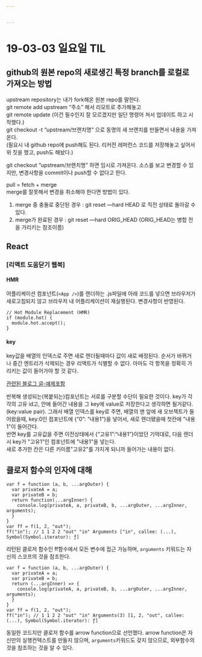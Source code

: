 ```yaml
---


---
```


<h1 id="일요일-til">19-03-03 일요일 TIL</h1>
<h2 id="github의-원본-repo의-새로생긴-특정-branch를-로컬로-가져오는-방법">github의 원본 repo의 새로생긴 특정 branch를 로컬로 가져오는 방법</h2>
<p>upstream repository는 내가 fork해온 원본 repo를 말한다.<br>
git remote add upstream “주소” 해서 리모트로 추가해놓고<br>
git remote update (이건 필수인지 잘 모르겠지만 일단 명령어 쳐서 업데이트 하고 시작했다.)<br>
git checkout -t “upstream/브랜치명” 으로 동명의 새 브랜치를 만들면서 내용을 가져온다.<br>
(필요시 내 github repo에 push해도 된다. 리커전 레퍼런스 코드를 저장해놓고 싶어서 위 짓을 했고, push도 해놨다.)</p>
<p>git checkout “upstream/브랜치명” 하면 임시로 가져온다. 소스를 보고 변경할 수 있지만, 변경사항을 commit이나 push할 수 없다고 한다.</p>
<p>pull = fetch + merge<br>
merge를 잘못해서 변경을 취소해야 한다면 방법이 있다.</p>
<ol>
<li>merge 중 충돌로 중단된 경우 : git reset —hard HEAD 로 직전 상태로 돌아갈 수 있다.</li>
<li>merge가 완료된 경우 : git reset —hard ORIG_HEAD (ORIG_HEAD는 병합 전을 가리키는 참조이름)</li>
</ol>
<h2 id="react">React</h2>
<h3 id="리액트-도움닫기-웹북">[리액트 도움닫기 웹북]</h3>
<h4 id="hmr">HMR</h4>
<p>어플리케이션 컴포넌트(<code>&lt;App /&gt;</code>)를 렌더하는 .js파일에 아래 코드를 넣으면 브라우저가 새로고침되지 않고 브라우저 내 어플리케이션이 재실행된다. 변경사항이 반영된다.</p>
<pre class=" language-javascript"><code class="prism  language-javascript"><span class="token comment">// Hot Module Replacement (HMR)</span>
<span class="token keyword">if</span> <span class="token punctuation">(</span>module<span class="token punctuation">.</span>hot<span class="token punctuation">)</span> <span class="token punctuation">{</span>
  module<span class="token punctuation">.</span>hot<span class="token punctuation">.</span><span class="token function">accept</span><span class="token punctuation">(</span><span class="token punctuation">)</span><span class="token punctuation">;</span>
<span class="token punctuation">}</span>
</code></pre>
<h4 id="key">key</h4>
<p>key값을 배열의 인덱스로 주면 새로 렌더될때마다 값이 새로 배정된다. 순서가 바뀌거나 중간 엔트리가 삭제되는 경우 리액트가 식별할 수 없다. 아마도 각 항목을 정확히 가리키는 값이 들어가야 할 것 같다.</p>
<p><a href="https://medium.com/@robinpokorny/index-as-a-key-is-an-anti-pattern-e0349aece318">관련된 블로그 글-예제포함</a></p>
<p>반복해 생성되는(복붙되는)컴포넌트는 서로를 구분할 수단이 필요한 것이다. key가 각각의 고유 id고, 안에 들어간 내용을 그 key에 value로 저장한다고 생각하면 될거같다. (key:value pair). 그래서 배열 인덱스를 key로 주면, 배열의 맨 앞에 새 오브젝트가 들어왔을때, key:0인 컴포넌트에 {“0”: “내용1”}을 넣어서, 새로 렌더됐을때 첫칸에 "내용1"이 들어간다.<br>
반면 key를 고유값을 주면 이전상태에서 {“고유1”:“내용1”}이었던 기억대로, 다음 렌더시 key가 "고유1"인 컴포넌트에 "내용1"을 넣는다.<br>
새로 추가한 칸은 다른 키이름"고유2"를 가지게 되니까 들어가는 내용이 없다.</p>
<h2 id="클로저-함수의-인자에-대해">클로저 함수의 인자에 대해</h2>
<pre class=" language-javascript"><code class="prism  language-javascript"><span class="token keyword">var</span> <span class="token function-variable function">f</span> <span class="token operator">=</span> <span class="token keyword">function</span> <span class="token punctuation">(</span>a<span class="token punctuation">,</span> b<span class="token punctuation">,</span> <span class="token operator">...</span>argOuter<span class="token punctuation">)</span> <span class="token punctuation">{</span>
  <span class="token keyword">var</span> privateA <span class="token operator">=</span> a<span class="token punctuation">;</span>
  <span class="token keyword">var</span> privateB <span class="token operator">=</span> b<span class="token punctuation">;</span>
  <span class="token keyword">return</span> <span class="token keyword">function</span><span class="token punctuation">(</span><span class="token operator">...</span>argInner<span class="token punctuation">)</span> <span class="token punctuation">{</span>
    console<span class="token punctuation">.</span><span class="token function">log</span><span class="token punctuation">(</span>privateA<span class="token punctuation">,</span> a<span class="token punctuation">,</span> privateB<span class="token punctuation">,</span> b<span class="token punctuation">,</span> <span class="token operator">...</span>argOuter<span class="token punctuation">,</span> <span class="token operator">...</span>argInner<span class="token punctuation">,</span> arguments<span class="token punctuation">)</span><span class="token punctuation">;</span>
  <span class="token punctuation">}</span>
<span class="token punctuation">}</span>
<span class="token keyword">var</span> ff <span class="token operator">=</span> <span class="token function">f</span><span class="token punctuation">(</span><span class="token number">1</span><span class="token punctuation">,</span> <span class="token number">2</span><span class="token punctuation">,</span> <span class="token string">"out"</span><span class="token punctuation">)</span><span class="token punctuation">;</span>
<span class="token function">ff</span><span class="token punctuation">(</span><span class="token string">"in"</span><span class="token punctuation">)</span><span class="token punctuation">;</span> <span class="token comment">// 1 1 2 2 "out" "in" Arguments ["in", callee: (...), Symbol(Symbol.iterator): ƒ]</span>
</code></pre>
<p>리턴된 클로저 함수인 ff함수에서 모든 변수에 접근 가능하며, <code>arguments</code> 키워드는 자신의 스코프의 것을 참조한다.</p>
<pre class=" language-javascript"><code class="prism  language-javascript"><span class="token keyword">var</span> <span class="token function-variable function">f</span> <span class="token operator">=</span> <span class="token keyword">function</span> <span class="token punctuation">(</span>a<span class="token punctuation">,</span> b<span class="token punctuation">,</span> <span class="token operator">...</span>argOuter<span class="token punctuation">)</span> <span class="token punctuation">{</span>
  <span class="token keyword">var</span> privateA <span class="token operator">=</span> a<span class="token punctuation">;</span>
  <span class="token keyword">var</span> privateB <span class="token operator">=</span> b<span class="token punctuation">;</span>
  <span class="token keyword">return</span> <span class="token punctuation">(</span><span class="token operator">...</span>argInner<span class="token punctuation">)</span> <span class="token operator">=&gt;</span> <span class="token punctuation">{</span>
    console<span class="token punctuation">.</span><span class="token function">log</span><span class="token punctuation">(</span>privateA<span class="token punctuation">,</span> a<span class="token punctuation">,</span> privateB<span class="token punctuation">,</span> b<span class="token punctuation">,</span> <span class="token operator">...</span>argOuter<span class="token punctuation">,</span> <span class="token operator">...</span>argInner<span class="token punctuation">,</span> arguments<span class="token punctuation">)</span><span class="token punctuation">;</span>
  <span class="token punctuation">}</span>
<span class="token punctuation">}</span>
<span class="token keyword">var</span> ff <span class="token operator">=</span> <span class="token function">f</span><span class="token punctuation">(</span><span class="token number">1</span><span class="token punctuation">,</span> <span class="token number">2</span><span class="token punctuation">,</span> <span class="token string">"out"</span><span class="token punctuation">)</span><span class="token punctuation">;</span>
<span class="token function">ff</span><span class="token punctuation">(</span><span class="token string">"in"</span><span class="token punctuation">)</span><span class="token punctuation">;</span> <span class="token comment">// 1 1 2 2 "out" "in" Arguments(3) [1, 2, "out", callee: (...), Symbol(Symbol.iterator): ƒ]</span>
</code></pre>
<p>동일한 코드지만 클로저 함수를 arrow function으로 선언했다. arrow function은 자신만의 실행컨텍스트를 만들지 않으며, <code>arguments</code>키워드도 갖지 않으므로, 외부함수의 것을 참조하는 것을 알 수 있다.</p>

